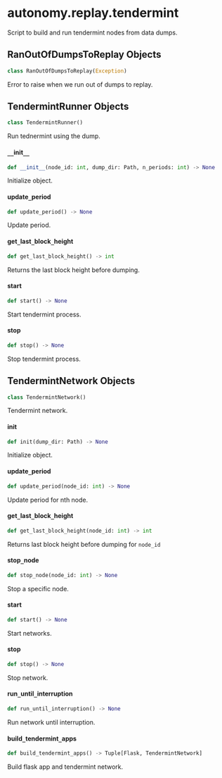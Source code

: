 <a id="autonomy.replay.tendermint"></a>

# autonomy.replay.tendermint

Script to build and run tendermint nodes from data dumps.

<a id="autonomy.replay.tendermint.RanOutOfDumpsToReplay"></a>

## RanOutOfDumpsToReplay Objects

```python
class RanOutOfDumpsToReplay(Exception)
```

Error to raise when we run out of dumps to replay.

<a id="autonomy.replay.tendermint.TendermintRunner"></a>

## TendermintRunner Objects

```python
class TendermintRunner()
```

Run tednermint using the dump.

<a id="autonomy.replay.tendermint.TendermintRunner.__init__"></a>

#### `__`init`__`

```python
def __init__(node_id: int, dump_dir: Path, n_periods: int) -> None
```

Initialize object.

<a id="autonomy.replay.tendermint.TendermintRunner.update_period"></a>

#### update`_`period

```python
def update_period() -> None
```

Update period.

<a id="autonomy.replay.tendermint.TendermintRunner.get_last_block_height"></a>

#### get`_`last`_`block`_`height

```python
def get_last_block_height() -> int
```

Returns the last block height before dumping.

<a id="autonomy.replay.tendermint.TendermintRunner.start"></a>

#### start

```python
def start() -> None
```

Start tendermint process.

<a id="autonomy.replay.tendermint.TendermintRunner.stop"></a>

#### stop

```python
def stop() -> None
```

Stop tendermint process.

<a id="autonomy.replay.tendermint.TendermintNetwork"></a>

## TendermintNetwork Objects

```python
class TendermintNetwork()
```

Tendermint network.

<a id="autonomy.replay.tendermint.TendermintNetwork.init"></a>

#### init

```python
def init(dump_dir: Path) -> None
```

Initialize object.

<a id="autonomy.replay.tendermint.TendermintNetwork.update_period"></a>

#### update`_`period

```python
def update_period(node_id: int) -> None
```

Update period for nth node.

<a id="autonomy.replay.tendermint.TendermintNetwork.get_last_block_height"></a>

#### get`_`last`_`block`_`height

```python
def get_last_block_height(node_id: int) -> int
```

Returns last block height before dumping for `node_id`

<a id="autonomy.replay.tendermint.TendermintNetwork.stop_node"></a>

#### stop`_`node

```python
def stop_node(node_id: int) -> None
```

Stop a specific node.

<a id="autonomy.replay.tendermint.TendermintNetwork.start"></a>

#### start

```python
def start() -> None
```

Start networks.

<a id="autonomy.replay.tendermint.TendermintNetwork.stop"></a>

#### stop

```python
def stop() -> None
```

Stop network.

<a id="autonomy.replay.tendermint.TendermintNetwork.run_until_interruption"></a>

#### run`_`until`_`interruption

```python
def run_until_interruption() -> None
```

Run network until interruption.

<a id="autonomy.replay.tendermint.build_tendermint_apps"></a>

#### build`_`tendermint`_`apps

```python
def build_tendermint_apps() -> Tuple[Flask, TendermintNetwork]
```

Build flask app and tendermint network.

